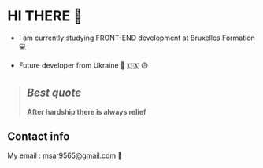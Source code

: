 # HI THERE 👋

+ I am currently studying FRONT-END development at Bruxelles Formation 💻

+ Future developer from Ukraine 🔵 🇺🇦 🟡 

> ## _Best quote_
>
>  **After hardship there is always relief**

## Contact info 

My email : msar9565@gmail.com :email: